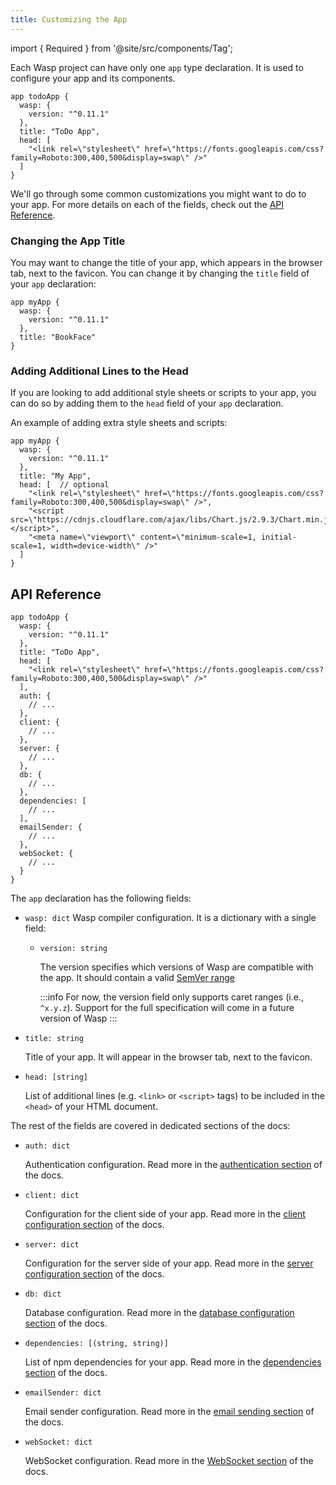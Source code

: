 ```yaml
---
title: Customizing the App
---
```


import { Required } from '@site/src/components/Tag';

Each Wasp project can have only one `app` type declaration. It is used to configure your app and its components.

```wasp
app todoApp {
  wasp: {
    version: "^0.11.1"
  },
  title: "ToDo App",
  head: [
    "<link rel=\"stylesheet\" href=\"https://fonts.googleapis.com/css?family=Roboto:300,400,500&display=swap\" />"
  ]
}
```

We'll go through some common customizations you might want to do to your app. For more details on each of the fields, check out the [API Reference](#api-reference).

### Changing the App Title

You may want to change the title of your app, which appears in the browser tab, next to the favicon. You can change it by changing the `title` field of your `app` declaration:

```wasp
app myApp {
  wasp: {
    version: "^0.11.1"
  },
  title: "BookFace"
}
```

### Adding Additional Lines to the Head

If you are looking to add additional style sheets or scripts to your app, you can do so by adding them to the `head` field of your `app` declaration.

An example of adding extra style sheets and scripts:

```wasp
app myApp {
  wasp: {
    version: "^0.11.1"
  },
  title: "My App",
  head: [  // optional
    "<link rel=\"stylesheet\" href=\"https://fonts.googleapis.com/css?family=Roboto:300,400,500&display=swap\" />",
    "<script src=\"https://cdnjs.cloudflare.com/ajax/libs/Chart.js/2.9.3/Chart.min.js\"></script>",
    "<meta name=\"viewport\" content=\"minimum-scale=1, initial-scale=1, width=device-width\" />"
  ]
}
```

## API Reference

```wasp
app todoApp {
  wasp: {
    version: "^0.11.1"
  },
  title: "ToDo App",
  head: [
    "<link rel=\"stylesheet\" href=\"https://fonts.googleapis.com/css?family=Roboto:300,400,500&display=swap\" />"
  ],
  auth: {
    // ...
  },
  client: {
    // ...
  },
  server: {
    // ...
  },
  db: {
    // ...
  },
  dependencies: [
    // ...
  ],
  emailSender: {
    // ...
  },
  webSocket: {
    // ...
  }
}
```

The `app` declaration has the following fields:

- `wasp: dict` <Required />
  Wasp compiler configuration. It is a dictionary with a single field:

  - `version: string` <Required />

    The version specifies which versions of Wasp are compatible with the app. It should contain a valid [SemVer range](https://github.com/npm/node-semver#ranges)

    :::info
    For now, the version field only supports caret ranges (i.e., `^x.y.z`). Support for the full specification will come in a future version of Wasp
    :::

- `title: string` <Required />

  Title of your app. It will appear in the browser tab, next to the favicon.

- `head: [string]`

  List of additional lines (e.g. `<link>` or `<script>` tags) to be included in the `<head>` of your HTML document.

The rest of the fields are covered in dedicated sections of the docs:

- `auth: dict`

  Authentication configuration. Read more in the [authentication section](../auth/overview) of the docs.

- `client: dict`

  Configuration for the client side of your app. Read more in the [client configuration section](../project/client-config) of the docs.

- `server: dict`

  Configuration for the server side of your app. Read more in the [server configuration section](../project/server-config) of the docs.

- `db: dict`

  Database configuration. Read more in the [database configuration section](../data-model/backends) of the docs.

- `dependencies: [(string, string)]`

  List of npm dependencies for your app. Read more in the [dependencies section](../project/dependencies) of the docs.

- `emailSender: dict`

  Email sender configuration. Read more in the [email sending section](../advanced/email) of the docs.

- `webSocket: dict`

  WebSocket configuration. Read more in the [WebSocket section](../advanced/web-sockets) of the docs.
